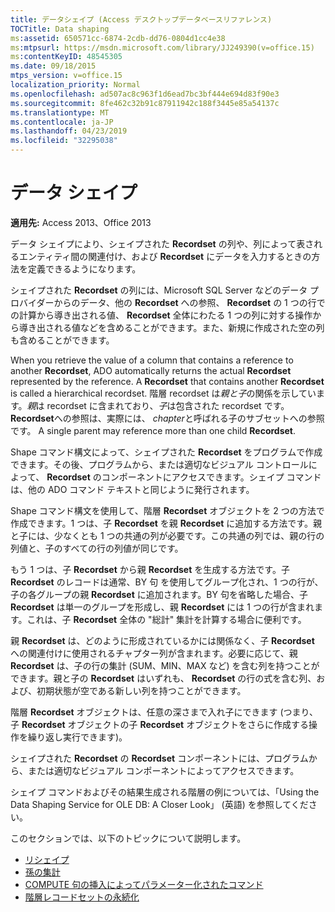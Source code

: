 ```yaml
---
title: データシェイプ (Access デスクトップデータベースリファレンス)
TOCTitle: Data shaping
ms:assetid: 650571cc-6874-2cdb-dd76-0804d1cc4e38
ms:mtpsurl: https://msdn.microsoft.com/library/JJ249390(v=office.15)
ms:contentKeyID: 48545305
ms.date: 09/18/2015
mtps_version: v=office.15
localization_priority: Normal
ms.openlocfilehash: ad507ac8c963f1d6ead7bc3bf444e694d83f90e3
ms.sourcegitcommit: 8fe462c32b91c87911942c188f3445e85a54137c
ms.translationtype: MT
ms.contentlocale: ja-JP
ms.lasthandoff: 04/23/2019
ms.locfileid: "32295038"
---
```

# <a name="data-shaping"></a>データ シェイプ

**適用先:** Access 2013、Office 2013

データ シェイプにより、シェイプされた **Recordset** の列や、列によって表されるエンティティ間の関連付け、および **Recordset** にデータを入力するときの方法を定義できるようになります。

シェイプされた **Recordset** の列には、Microsoft SQL Server などのデータ プロバイダーからのデータ、他の **Recordset** への参照、 **Recordset** の 1 つの行での計算から導き出される値、 **Recordset** 全体にわたる 1 つの列に対する操作から導き出される値などを含めることができます。また、新規に作成された空の列も含めることができます。

When you retrieve the value of a column that contains a reference to another **Recordset**, ADO automatically returns the actual **Recordset** represented by the reference. A **Recordset** that contains another **Recordset** is called a hierarchical recordset. 階層 recordset は*親と子*の関係を示しています。*親*は recordset に含まれており、*子*は包含された recordset です。 **Recordset**への参照は、実際には、 *chapter*と呼ばれる子のサブセットへの参照です。 A single parent may reference more than one child **Recordset**.

Shape コマンド構文によって、シェイプされた **Recordset** をプログラムで作成できます。その後、プログラムから、または適切なビジュアル コントロールによって、 **Recordset** のコンポーネントにアクセスできます。シェイプ コマンドは、他の ADO コマンド テキストと同じように発行されます。

Shape コマンド構文を使用して、階層 **Recordset** オブジェクトを 2 つの方法で作成できます。1 つは、子 **Recordset** を親 **Recordset** に追加する方法です。親と子には、少なくとも 1 つの共通の列が必要です。この共通の列では、親の行の列値と、子のすべての行の列値が同じです。

もう 1 つは、子 **Recordset** から親 **Recordset** を生成する方法です。子 **Recordset** のレコードは通常、BY 句 を使用してグループ化され、1 つの行が、子の各グループの親 **Recordset** に追加されます。BY 句を省略した場合、子 **Recordset** は単一のグループを形成し、親 **Recordset** には 1 つの行が含まれます。これは、子 **Recordset** 全体の "総計" 集計を計算する場合に便利です。

親 **Recordset** は、どのように形成されているかには関係なく、子 **Recordset** への関連付けに使用されるチャプター列が含まれます。必要に応じて、親 **Recordset** は、子の行の集計 (SUM、MIN、MAX など) を含む列を持つことができます。親と子の **Recordset** はいずれも、 **Recordset** の行の式を含む列、および、初期状態が空である新しい列を持つことができます。

階層 **Recordset** オブジェクトは、任意の深さまで入れ子にできます (つまり、子 **Recordset** オブジェクトの子 **Recordset** オブジェクトをさらに作成する操作を繰り返し実行できます)。

シェイプされた **Recordset** の **Recordset** コンポーネントには、プログラムから、または適切なビジュアル コンポーネントによってアクセスできます。

シェイプ コマンドおよびその結果生成される階層の例については、「Using the Data Shaping Service for OLE DB: A Closer Look」 (英語) を参照してください。

このセクションでは、以下のトピックについて説明します。

- [リシェイプ](reshaping.md)
- [孫の集計](grandchild-aggregates.md)
- [COMPUTE 句の挿入によってパラメーター化されたコマンド](parameterized-commands-with-intervening-compute-commands.md)
- [階層レコードセットの永続化](persisting-hierarchical-recordsets.md)
